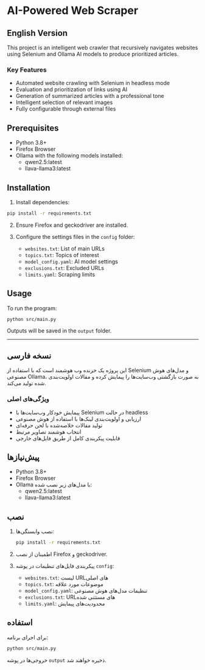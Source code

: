 # AI-Powered Web Scraper

## English Version

This project is an intelligent web crawler that recursively navigates websites using Selenium and Ollama AI models to produce prioritized articles.

### Key Features

- Automated website crawling with Selenium in headless mode
- Evaluation and prioritization of links using AI
- Generation of summarized articles with a professional tone
- Intelligent selection of relevant images
- Fully configurable through external files

## Prerequisites

- Python 3.8+
- Firefox Browser
- Ollama with the following models installed:
  - qwen2.5:latest
  - llava-llama3:latest

## Installation

1. Install dependencies:
```bash
pip install -r requirements.txt
```

2. Ensure Firefox and geckodriver are installed.

3. Configure the settings files in the `config` folder:
   - `websites.txt`: List of main URLs
   - `topics.txt`: Topics of interest
   - `model_config.yaml`: AI model settings
   - `exclusions.txt`: Excluded URLs
   - `limits.yaml`: Scraping limits

## Usage

To run the program:
```bash
python src/main.py
```

Outputs will be saved in the `output` folder.

---

## نسخه فارسی

این پروژه یک خزنده وب هوشمند است که با استفاده از Selenium و مدل‌های هوش مصنوعی Ollama، به صورت بازگشتی وب‌سایت‌ها را پیمایش کرده و مقالات اولویت‌بندی شده تولید می‌کند.

### ویژگی‌های اصلی

- پیمایش خودکار وب‌سایت‌ها با Selenium در حالت headless
- ارزیابی و اولویت‌بندی لینک‌ها با استفاده از هوش مصنوعی
- تولید مقالات خلاصه‌شده با لحن حرفه‌ای
- انتخاب هوشمند تصاویر مرتبط
- قابلیت پیکربندی کامل از طریق فایل‌های خارجی

## پیش‌نیازها

- Python 3.8+
- Firefox Browser
- Ollama با مدل‌های زیر نصب شده:
  - qwen2.5:latest
  - llava-llama3:latest

## نصب

1. نصب وابستگی‌ها:
   ```bash
   pip install -r requirements.txt
   ```

2. اطمینان از نصب Firefox و geckodriver.

3. پیکربندی فایل‌های تنظیمات در پوشه `config`:
   - `websites.txt`: لیست URL‌های اصلی
   - `topics.txt`: موضوعات مورد علاقه
   - `model_config.yaml`: تنظیمات مدل‌های هوش مصنوعی
   - `exclusions.txt`: URL‌های مستثنی شده
   - `limits.yaml`: محدودیت‌های پیمایش

## استفاده

برای اجرای برنامه:
```bash
python src/main.py
```

خروجی‌ها در پوشه `output` ذخیره خواهند شد. 